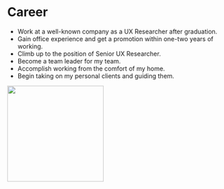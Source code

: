 # Career
- Work at a well-known company as a UX Researcher after graduation.
- Gain office experience and get a promotion within one-two years of working.
- Climb up to the position of Senior UX Researcher.
- Become a team leader for my team.
-  Accomplish working from the comfort of my home. 
- Begin taking on my personal clients and guiding them.

<img src= "https://lh3.googleusercontent.com/pw/ADCreHdrYZ9HJ9pttRXxvHw5FZav-GVymva3n1UKaiiaglhvvgOixR6Lols0TVk0gS7ROEtp-EkYP_dMKqGY2O14yANrbPEIyu4sATw8QJM9Q8eyHmtdvEIl_VXbrsN6TopQ5HyGS9uvBiRur2pRkN2h6FGFWIqiRnvmL9FMI5xH1fh-CqTbjUsg3IwxenlwSLAXuz2gAnWTaccX1mzXnR7PhL1G1_UnDoRy-apcFjq6eclsYzYjb2tSaJOJuonBQ6UkU3eWHcW9eO-Uihv4pP_H1AigqDOpoOC_EvlMPFwH1mcPmqflVoJao8cNv7vJ4oRMoP2-4Z0eSJByIQIQM6ezX7ZkY2qsyKGGT3bco5GCJH8nRWSWePJDQa74PyXUeYRZG6QZlR6Hg7Bqcf90sAI1VE84fYOzYTTWEbMVkCr7yQrCtE8qj3scRljexjfDUFqb0x2W6xRBQkrP28mb-CwId8QzuW0Q-UQQeZ9rgFeR0S6r5hheMPABsZaelMRVICDp2RQTh0oa0kdzkDZEV4KI-khsAIfJr96mXnjM82owvQnRWkL0zoEcjbyMUyyd3APAV5afqG6UsKXaH6_lY95cd7bnZoUhzrocgs7Iwvo3p48ZJ5RKyIKQehzDYtijerZ048As5m6YfbNP1dLOc6Co3bJtaCjhikSHQ1VZHoVBOqF5-PbZjruk0k7xIf5m1AU3D2BRtWqW_ggfFc5xZg0xUG-vh6ZR5WfJr9vXmfjQJbLmT71dSWmoQ5e4Ao_TM14guUcxNq3XZ2y-zsqz9ubP64O2vGwyMNOQ3R6REXkOib5M87FRzbZzNN9Krl4WIQaxBT4ET9B-qbix8xoMTtrusG0-E8_pPdk_zy6940F61mcb7PwA-_-9w5S7tAgHr_bZVhDpZeKOAY-KpujiHP2D1rrf7LHTopPeS-TkpfSC_Nu-iOwSxpzpmKkIoMSIsrU=w978-h390-s-no?authuser=0" height="220" />

